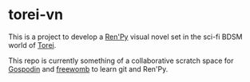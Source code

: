 torei-vn
========

This is a project to develop a [Ren'Py](http://renpy.org) visual novel set in the sci-fi BDSM world of [Torei](http://toreans.deviantart.com).

This repo is currently something of a collaborative scratch space for [Gospodin](https://github.com/gospodinp) and [freewomb](https://github.com/freewomb) to learn git and Ren'Py.  
